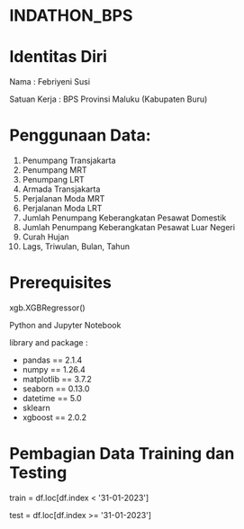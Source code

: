 # INDATHON_BPS

# Identitas Diri

Nama : Febriyeni Susi

Satuan Kerja : BPS Provinsi Maluku (Kabupaten Buru)

# Penggunaan Data:
1. Penumpang Transjakarta
2. Penumpang MRT
3. Penumpang LRT
4. Armada Transjakarta
5. Perjalanan Moda MRT
6. Perjalanan Moda LRT
7. Jumlah Penumpang Keberangkatan Pesawat Domestik
8. Jumlah Penumpang Keberangkatan Pesawat Luar Negeri
9. Curah Hujan
10. Lags, Triwulan, Bulan, Tahun

# Prerequisites
xgb.XGBRegressor()

Python and Jupyter Notebook

library and package :
* pandas == 2.1.4
* numpy == 1.26.4
* matplotlib == 3.7.2
* seaborn == 0.13.0
* datetime == 5.0
* sklearn
* xgboost == 2.0.2

# Pembagian Data Training dan Testing

train = df.loc[df.index < '31-01-2023']

test = df.loc[df.index >= '31-01-2023']
